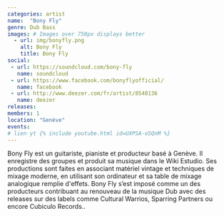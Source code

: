 ```yaml
---
categories: artist
name:  "Bony Fly"
genre: Dub Bass
images: # Images over 750px displays better
  - url: img/bonyfly.png
    alt: Bony Fly
    title: Bony Fly
social:
 - url: https://soundcloud.com/bony-fly
   name: soundcloud
 - url: https://www.facebook.com/bonyflyofficial/
   name: facebook
 - url: http://www.deezer.com/fr/artist/8548136
   name: deezer
releases:
members: 1
location: "Genève"
events: 
# lien yt {% include youtube.html id=UXPSA-o5QnM %}
---
```

Bony Fly est un guitariste, pianiste et producteur basé à Genève. Il enregistre des groupes et produit sa musique dans le Wiki Estudio. Ses productions sont faites en associant matériel vintage et techniques de mixage moderne, en utilisant son ordinateur et sa table de mixage analogique remplie d'effets. Bony Fly s’est imposé comme un des producteurs contribuant au renouveau de la musique Dub avec des releases sur des labels comme Cultural Warrios, Sparring Partners ou encore Cubiculo Records..
